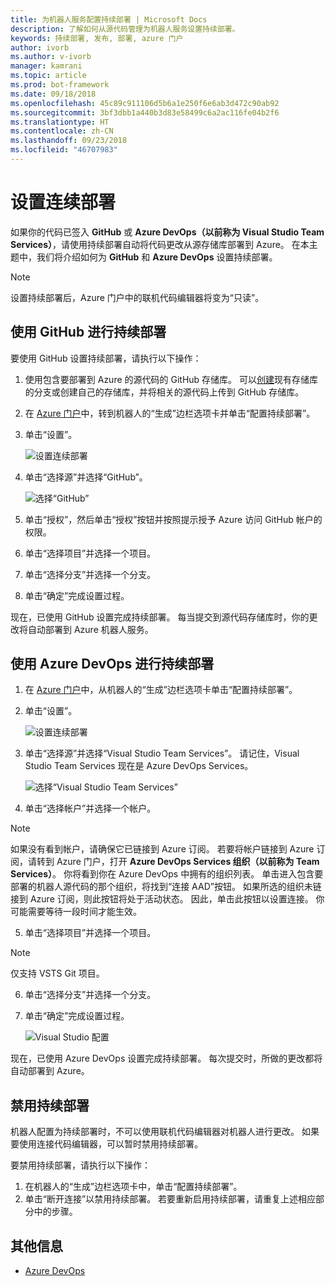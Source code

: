 ```yaml
---
title: 为机器人服务配置持续部署 | Microsoft Docs
description: 了解如何从源代码管理为机器人服务设置持续部署。
keywords: 持续部署, 发布, 部署, azure 门户
author: ivorb
ms.author: v-ivorb
manager: kamrani
ms.topic: article
ms.prod: bot-framework
ms.date: 09/18/2018
ms.openlocfilehash: 45c89c911106d5b6a1e250f6e6ab3d472c90ab92
ms.sourcegitcommit: 3bf3dbb1a440b3d83e58499c6a2ac116fe04b2f6
ms.translationtype: HT
ms.contentlocale: zh-CN
ms.lasthandoff: 09/23/2018
ms.locfileid: "46707983"
---
```

# <a name="set-up-continuous-deployment"></a>设置连续部署
如果你的代码已签入 **GitHub** 或 **Azure DevOps（以前称为 Visual Studio Team Services）**，请使用持续部署自动将代码更改从源存储库部署到 Azure。 在本主题中，我们将介绍如何为 **GitHub** 和 **Azure DevOps** 设置持续部署。

> [!NOTE]
> 设置持续部署后，Azure 门户中的联机代码编辑器将变为“只读”。

## <a name="continuous-deployment-using-github"></a>使用 GitHub 进行持续部署

要使用 GitHub 设置持续部署，请执行以下操作：

1. 使用包含要部署到 Azure 的源代码的 GitHub 存储库。 可以[创建](https://help.github.com/articles/fork-a-repo/)现有存储库的分支或创建自己的存储库，并将相关的源代码上传到 GitHub 存储库。
2. 在 [Azure 门户](https://portal.azure.com)中，转到机器人的“生成”边栏选项卡并单击“配置持续部署”。 
3. 单击“设置”。
   
   ![设置连续部署](~/media/azure-bot-build/continuous-deployment-setup.png)

4. 单击“选择源”并选择“GitHub”。

   ![选择“GitHub”](~/media/azure-bot-build/continuous-deployment-setup-github.png)

5. 单击“授权”，然后单击“授权”按钮并按照提示授予 Azure 访问 GitHub 帐户的权限。

6. 单击“选择项目”并选择一个项目。

7. 单击“选择分支”并选择一个分支。

8. 单击“确定”完成设置过程。

现在，已使用 GitHub 设置完成持续部署。 每当提交到源代码存储库时，你的更改将自动部署到 Azure 机器人服务。

## <a name="continuous-deployment-using-azure-devops"></a>使用 Azure DevOps 进行持续部署

1. 在 [Azure 门户](https://portal.azure.com)中，从机器人的“生成”边栏选项卡单击“配置持续部署”。 
2. 单击“设置”。
   
   ![设置连续部署](~/media/azure-bot-build/continuous-deployment-setup.png)

3. 单击“选择源”并选择“Visual Studio Team Services”。 请记住，Visual Studio Team Services 现在是 Azure DevOps Services。

   ![选择“Visual Studio Team Services”](~/media/azure-bot-build/continuous-deployment-setup-vs.png)

4. 单击“选择帐户”并选择一个帐户。

> [!NOTE]
> 如果没有看到帐户，请确保它已链接到 Azure 订阅。 若要将帐户链接到 Azure 订阅，请转到 Azure 门户，打开  **Azure DevOps Services 组织（以前称为 Team Services）**。 你将看到你在 Azure DevOps 中拥有的组织列表。 单击进入包含要部署的机器人源代码的那个组织，将找到“连接 AAD”按钮。 如果所选的组织未链接到 Azure 订阅，则此按钮将处于活动状态。 因此，单击此按钮以设置连接。 你可能需要等待一段时间才能生效。

5. 单击“选择项目”并选择一个项目。

> [!NOTE]
> 仅支持 VSTS Git 项目。

6. 单击“选择分支”并选择一个分支。
7. 单击“确定”完成设置过程。

   ![Visual Studio 配置](~/media/azure-bot-build/continuous-deployment-setup-vs-configuration.png)

现在，已使用 Azure DevOps 设置完成持续部署。 每次提交时，所做的更改都将自动部署到 Azure。

## <a name="disable-continuous-deployment"></a>禁用持续部署

机器人配置为持续部署时，不可以使用联机代码编辑器对机器人进行更改。 如果要使用连接代码编辑器，可以暂时禁用持续部署。

要禁用持续部署，请执行以下操作：

1. 在机器人的“生成”边栏选项卡中，单击“配置持续部署”。 
2. 单击“断开连接”以禁用持续部署。 若要重新启用持续部署，请重复上述相应部分中的步骤。

## <a name="additional-information"></a>其他信息
- [Azure DevOps](https://docs.microsoft.com/en-us/azure/devops/?view=vsts)
